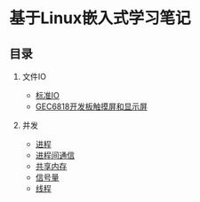 # 基于Linux嵌入式学习笔记
## 目录
1. 文件IO

   - [标准IO](文件IO/标准IO.md)
   - [GEC6818开发板触摸屏和显示屏]((文件IO/开发板触摸屏和显示屏.md))

2. 并发

   - [进程](并发/1.进程.md)
   - [进程间通信](并发/2.进程间通信.md)
   - [共享内存](并发/3.共享内存.md)
   - [信号量](并发/4.信号量.md)
   - [线程](并发/5.线程.md)

   
